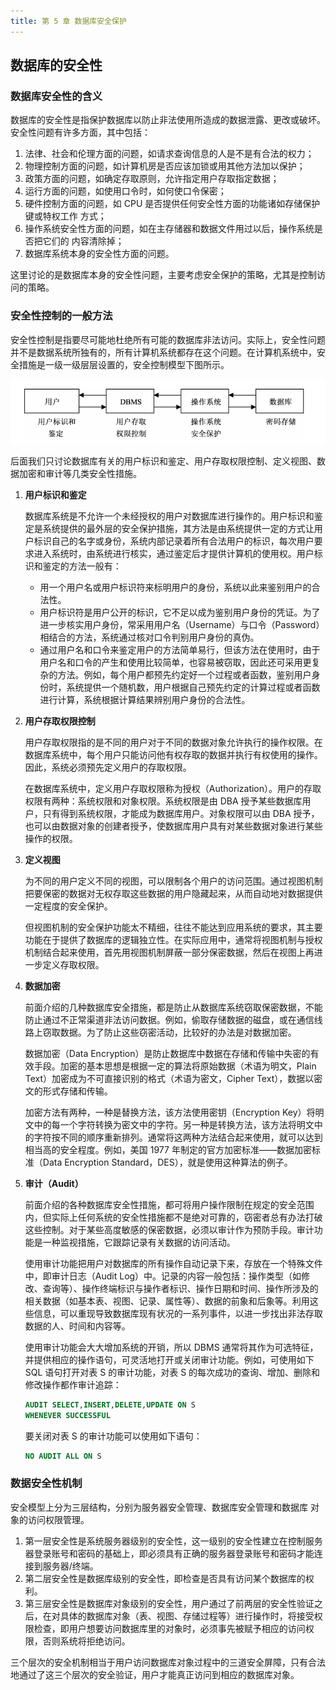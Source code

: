```yaml
---
title: 第 5 章 数据库安全保护
---
```


## 数据库的安全性

### 数据库安全性的含义

数据库的安全性是指保护数据库以防止非法使用所造成的数据泄露、更改或破坏。安全性问题有许多方面，其中包括：

1. 法律、社会和伦理方面的问题，如请求查询信息的人是不是有合法的权力；
2. 物理控制方面的问题，如计算机房是否应该加锁或用其他方法加以保护；
3. 政策方面的问题，如确定存取原则，允许指定用户存取指定数据；
4. 运行方面的问题，如使用口令时，如何使口令保密；
5. 硬件控制方面的问题，如 CPU 是否提供任何安全性方面的功能诸如存储保护键或特权工作 方式；
6. 操作系统安全性方面的问题，如在主存储器和数据文件用过以后，操作系统是否把它们的 内容清除掉；
7. 数据库系统本身的安全性方面的问题。

这里讨论的是数据库本身的安全性问题，主要考虑安全保护的策略，尤其是控制访问的策略。

### 安全性控制的一般方法

安全性控制是指要尽可能地杜绝所有可能的数据库非法访问。实际上，安全性问题并不是数据系统所独有的，所有计算机系统都存在这个问题。在计算机系统中，安全措施是一级一级层层设置的，安全控制模型下图所示。

![image-20230506083341071](./05-ds-security-protect.assets/image-20230506083341071.png)

后面我们只讨论数据库有关的用户标识和鉴定、用户存取权限控制、定义视图、数据加密和审计等几类安全性措施。

1. **用户标识和鉴定**

   数据库系统是不允许一个未经授权的用户对数据库进行操作的。用户标识和鉴定是系统提供的最外层的安全保护措施，其方法是由系统提供一定的方式让用户标识自己的名字或身份，系统内部记录着所有合法用户的标识，每次用户要求进入系统时，由系统进行核实，通过鉴定后才提供计算机的使用权。用户标识和鉴定的方法一般有：

   - 用一个用户名或用户标识符来标明用户的身份，系统以此来鉴别用户的合法性。
   - 用户标识符是用户公开的标识，它不足以成为鉴别用户身份的凭证。为了进一步核实用户身份，常采用用户名（Username）与口令（Password）相结合的方法，系统通过核对口令判别用户身份的真伪。
   - 通过用户名和口令来鉴定用户的方法简单易行，但该方法在使用时，由于用户名和口令的产生和使用比较简单，也容易被窃取，因此还可采用更复杂的方法。例如，每个用户都预先约定好一个过程或者函数，鉴别用户身份时，系统提供一个随机数，用户根据自己预先约定的计算过程或者函数进行计算，系统根据计算结果辨别用户身份的合法性。

2. **用户存取权限控制**

   用户存取权限指的是不同的用户对于不同的数据对象允许执行的操作权限。在数据库系统中，每个用户只能访问他有权存取的数据并执行有权使用的操作。因此，系统必须预先定义用户的存取权限。

   在数据库系统中，定义用户存取权限称为授权（Authorization）。用户的存取权限有两种：系统权限和对象权限。系统权限是由 DBA 授予某些数据库用户，只有得到系统权限，才能成为数据库用户。对象权限可以由 DBA 授予，也可以由数据对象的创建者授予，使数据库用户具有对某些数据对象进行某些操作的权限。

3. **定义视图**

   为不同的用户定义不同的视图，可以限制各个用户的访问范围。通过视图机制把要保密的数据对无权存取这些数据的用户隐藏起来，从而自动地对数据提供一定程度的安全保护。

   但视图机制的安全保护功能太不精细，往往不能达到应用系统的要求，其主要功能在于提供了数据库的逻辑独立性。在实际应用中，通常将视图机制与授权机制结合起来使用，首先用视图机制屏蔽一部分保密数据，然后在视图上再进一步定义存取权限。

4. **数据加密**

   前面介绍的几种数据库安全措施，都是防止从数据库系统窃取保密数据，不能防止通过不正常渠道非法访问数据。例如，偷取存储数据的磁盘，或在通信线路上窃取数据。为了防止这些窃密活动，比较好的办法是对数据加密。

   数据加密（Data Encryption）是防止数据库中数据在存储和传输中失密的有效手段。加密的基本思想是根据一定的算法将原始数据（术语为明文，Plain Text）加密成为不可直接识别的格式（术语为密文，Cipher Text），数据以密文的形式存储和传输。

   加密方法有两种，一种是替换方法，该方法使用密钥（Encryption Key）将明文中的每一个字符转换为密文中的字符。另一种是转换方法，该方法将明文中的字符按不同的顺序重新排列。通常将这两种方法结合起来使用，就可以达到相当高的安全程度。例如，美国 1977 年制定的官方加密标准——数据加密标准（Data Encryption Standard，DES），就是使用这种算法的例子。

5. **审计（Audit）**

   前面介绍的各种数据库安全性措施，都可将用户操作限制在规定的安全范围内，但实际上任何系统的安全性措施都不是绝对可靠的，窃密者总有办法打破这些控制。对于某些高度敏感的保密数据，必须以审计作为预防手段。审计功能是一种监视措施，它跟踪记录有关数据的访问活动。

   使用审计功能把用户对数据库的所有操作自动记录下来，存放在一个特殊文件中，即审计日志（Audit Log）中。记录的内容一般包括：操作类型（如修改、查询等）、操作终端标识与操作者标识、操作日期和时间、操作所涉及的相关数据（如基本表、视图、记录、属性等）、数据的前象和后象等。利用这些信息，可以重现导致数据库现有状况的一系列事件，以进一步找出非法存取数据的人、时间和内容等。

   使用审计功能会大大增加系统的开销，所以 DBMS 通常将其作为可选特征，并提供相应的操作语句，可灵活地打开或关闭审计功能。例如，可使用如下 SQL 语句打开对表 S 的审计功能，对表 S 的每次成功的查询、增加、删除和修改操作都作审计追踪：

   ```sql
   AUDIT SELECT,INSERT,DELETE,UPDATE ON S
   WHENEVER SUCCESSFUL
   ```

   要关闭对表 S 的审计功能可以使用如下语句：

   ```sql
   NO AUDIT ALL ON S
   ```

### 数据安全性机制

安全模型上分为三层结构，分别为服务器安全管理、数据库安全管理和数据库 对象的访问权限管理。

1. 第一层安全性是系统服务器级别的安全性，这一级别的安全性建立在控制服务器登录账号和密码的基础上，即必须具有正确的服务器登录账号和密码才能连接到服务器/终端。
2. 第二层安全性是数据库级别的安全性，即检查是否具有访问某个数据库的权利。
3. 第三层安全性是数据库对象级别的安全性，用户通过了前两层的安全性验证之后，在对具体的数据库对象（表、视图、存储过程等）进行操作时，将接受权限检查，即用户想要访问数据库里的对象时，必须事先被赋予相应的访问权限，否则系统将拒绝访问。

三个层次的安全机制相当于用户访问数据库对象过程中的三道安全屏障，只有合法地通过了这三个层次的安全验证，用户才能真正访问到相应的数据库对象。
